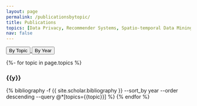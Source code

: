 ```yaml
---
layout: page
permalink: /publicationsbytopic/
title: Publications
topics: [Data Privacy, Recommender Systems, Spatio-temporal Data Mining, Misc]
nav: false
---
```

<!-- _pages/publications.md -->

<p>
<a href="/publicationsbytopic/">
<button type="button" class="btn waves-effect waves-light" style="outline:none">By Topic</button>
</a> 
<a href="/publicationsbyyear/">
<button type="button" class="btn waves-effect waves-light" style="outline:none">By Year</button>
</a>
</p>

<div class="publications">
{%- for topic in page.topics %}
  <h3 class="pubyear">{{y}}</h3>
  {% bibliography -f {{ site.scholar.bibliography }} --sort_by year --order descending --query @*[topics={{topic}}] %}
{% endfor %}
</div>